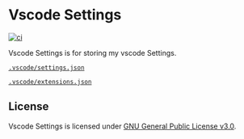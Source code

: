 # Vscode Settings
[![ci](https://github.com/ttiimmothy/vscode-settings/actions/workflows/ci.yml/badge.svg)](https://github.com/ttiimmothy/vscode-settings/actions/workflows/ci.yml)

Vscode Settings is for storing my vscode Settings.

[`.vscode/settings.json`](./.vscode/settings.json)

[`.vscode/extensions.json`](./.vscode/extensions.json)
<!-- [`.vscode/global.code-snippets`](./.vscode/global.code-snippets) -->

## License

Vscode Settings is licensed under [GNU General Public License v3.0](LICENSE).